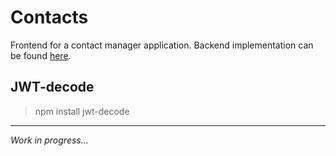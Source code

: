 # Contacts

Frontend for a contact manager application. Backend implementation can be found [here](https://github.com/H3AR7B3A7/ContactManagerBackend).


## JWT-decode

> npm install jwt-decode

---
*Work in progress...*
